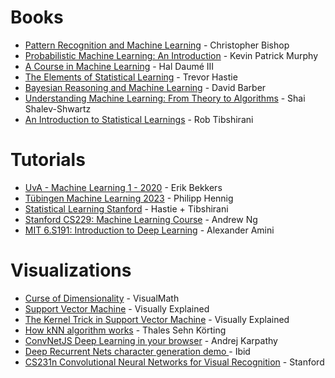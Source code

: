 
# Books

- [Pattern Recognition and Machine Learning](https://www.microsoft.com/en-us/research/uploads/prod/2006/01/Bishop-Pattern-Recognition-and-Machine-Learning-2006.pdf) - Christopher Bishop
 - [Probabilistic Machine Learning: An Introduction](https://probml.github.io/pml-book/book1.html) - Kevin Patrick Murphy
- [A Course in Machine Learning](http://ciml.info/) - Hal Daumé III
- [The Elements of Statistical Learning](https://hastie.su.domains/ElemStatLearn/) - Trevor Hastie
- [Bayesian Reasoning and Machine Learning](http://web4.cs.ucl.ac.uk/staff/D.Barber/pmwiki/pmwiki.php?n=Brml.Online) - David Barber
- [Understanding Machine Learning: From Theory to Algorithms](https://www.cs.huji.ac.il/~shais/UnderstandingMachineLearning/) - Shai Shalev-Shwartz
- [An Introduction to Statistical Learnings](https://www.statlearning.com/) - Rob Tibshirani

# Tutorials 
- [UvA - Machine Learning 1 - 2020](https://www.youtube.com/playlist?list=PL8FnQMH2k7jzhtVYbKmvrMyXDYMmgjj_n) - Erik Bekkers
- [Tübingen Machine Learning 2023](https://www.youtube.com/playlist?list=PL05umP7R6ij2YE8rRJSb-olDNbntAQ_Bx) -  Philipp Hennig
- [Statistical Learning Stanford](https://www.youtube.com/watch?v=LvySJGj-88U&list=PLoROMvodv4rOzrYsAxzQyHb8n_RWNuS1e&ab_channel=StanfordOnline) -  Hastie + Tibshirani
- [Stanford CS229: Machine Learning Course](https://www.youtube.com/watch?v=jGwO_UgTS7I&list=PLoROMvodv4rMiGQp3WXShtMGgzqpfVfbU&index=1&ab_channel=StanfordOnline) -  Andrew Ng
- [MIT 6.S191: Introduction to Deep Learning](https://www.youtube.com/playlist?list=PLtBw6njQRU-rwp5__7C0oIVt26ZgjG9NI) - Alexander Amini

# Visualizations
- [Curse of Dimensionality](https://www.youtube.com/watch?v=1enQMVh1_Gw&ab_channel=VisualMath) - VisualMath
- [Support Vector Machine](https://www.youtube.com/watch?v=_YPScrckx28&ab_channel=VisuallyExplained) - Visually Explained
- [The Kernel Trick in Support Vector Machine](https://www.youtube.com/watch?v=Q7vT0--5VII&ab_channel=VisuallyExplained) - Visually Explained
- [How kNN algorithm works](https://www.youtube.com/watch?v=UqYde-LULfs&ab_channel=ThalesSehnK%C3%B6rting) - Thales Sehn Körting
- [ConvNetJS Deep Learning in your browser](https://cs.stanford.edu/people/karpathy/convnetjs/index.html) - Andrej Karpathy
- [Deep Recurrent Nets character generation demo
](https://cs.stanford.edu/people/karpathy/recurrentjs/) - Ibid
- [CS231n Convolutional Neural Networks for Visual Recognition](https://cs231n.github.io/convolutional-networks/) - Stanford
